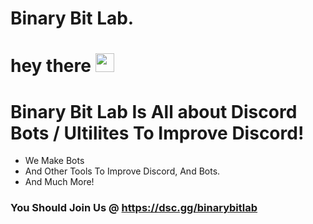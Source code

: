 # Binary Bit Lab.
<h1>
  hey there
  <img src="https://media.giphy.com/media/hvRJCLFzcasrR4ia7z/giphy.gif" width="30px"/>
</h1>

# Binary Bit Lab Is All about Discord Bots / Ultilites To Improve Discord!

- We Make Bots
- And Other Tools To Improve Discord, And Bots.
- And Much More!

### You Should Join Us @ https://dsc.gg/binarybitlab
